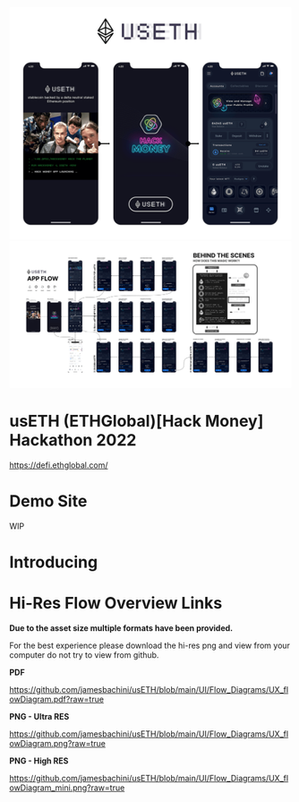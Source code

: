 ![image](./usETH_Overview.png)
[![image](./Flow_Diagrams/UX_flowDiagram_micro.png)](https://github.com/jamesbachini/usETH/blob/main/UI/Flow_Diagrams/UX_flowDiagram.png?raw=true)


# usETH (ETHGlobal)[Hack Money] Hackathon 2022
https://defi.ethglobal.com/

# Demo Site
WIP


# Introducing 

# Hi-Res Flow Overview Links
**Due to the asset size multiple formats have been provided.**

For the best experience please download the hi-res png and view from your computer do not try to view from github.

**PDF**

https://github.com/jamesbachini/usETH/blob/main/UI/Flow_Diagrams/UX_flowDiagram.pdf?raw=true

**PNG - Ultra RES**

https://github.com/jamesbachini/usETH/blob/main/UI/Flow_Diagrams/UX_flowDiagram.png?raw=true

**PNG - High RES**

https://github.com/jamesbachini/usETH/blob/main/UI/Flow_Diagrams/UX_flowDiagram_mini.png?raw=true
